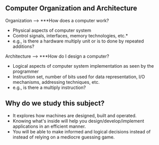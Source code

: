 ## Computer Organization and Architecture

Organization --> ***How does a computer work?
* Physical aspects of  computer system
* Control signals, interfaces, memory technologies, etc.* 
* e.g., is there a hardware multiply unit or is to done by repeated additions?

Architecture --> ***How do I design a computer?
* Logical aspects of computer system implementation as seen by the programmer
* Instruction set, number of bits used for data representation, I/O mechanisms, addressing techniques, etc.
* e.g., is there a multiply instruction?

## Why do we study this subject?
* It explores how machines are designed, built and operated.
* Knowing what's inside will help you design/develop/implement applications in an efficient manner.
* You will be able to make informed and logical decisions instead of instead of relying on a mediocre guessing game. 





